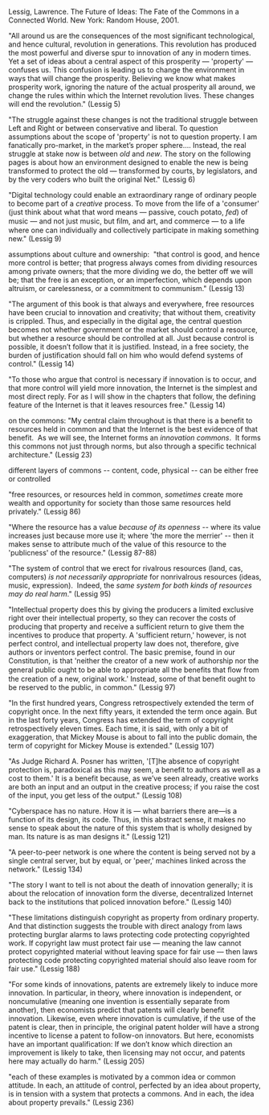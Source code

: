 Lessig, Lawrence. The Future of Ideas: The Fate of the Commons in a Connected World. New York: Random House, 2001.


"All around us are the consequences of the most significant technological, and hence cultural, revolution in generations. This revolution has produced the most powerful and diverse spur to innovation of any in modern times. Yet a set of ideas about a central aspect of this prosperity — 'property' — confuses us. This confusion is leading us to change the environment in ways that will change the prosperity. Believing we know what makes prosperity work, ignoring the nature of the actual prosperity all around, we change the rules within which the Internet revolution lives. These changes will end the revolution." (Lessig 5)

"The struggle against these changes is not the traditional struggle between Left and Right or between conservative and liberal. To question assumptions about the scope of 'property' is not to question property. I am fanatically pro-market, in the market’s proper sphere.... Instead, the real struggle at stake now is between *old* and *new*. The story on the following pages is about how an environment designed to enable the new is being transformed to protect the old — transformed by courts, by legislators, and by the very coders who built the original Net." (Lessig 6)

"Digital technology could enable an extraordinary range of ordinary people to become part of a *creative* process. To move from the life of a 'consumer' (just think about what that word means — passive, couch potato, *fed*) of music — and not just music, but ﬁlm, and art, and commerce — to a life where one can individually and collectively participate in making something new." (Lessig 9)

assumptions about culture and ownership:  "that control is good, and hence more control is better; that progress always comes from dividing resources among private owners; that the more dividing we do, the better off we will be; that the free is an exception, or an imperfection, which depends upon altruism, or carelessness, or a commitment to communism." (Lessig 13)

"The argument of this book is that always and everywhere, free resources have been crucial to innovation and creativity; that without them, creativity is crippled. Thus, and especially in the digital age, the central question becomes not whether government or the market should control a resource, but whether a resource should be controlled at all. Just because control is possible, it doesn’t follow that it is justified. Instead, in a free society, the burden of justification should fall on him who would defend systems of control." (Lessig 14)

"To those who argue that control is necessary if innovation is to occur, and that more control will yield more innovation, the Internet is the simplest and most direct reply. For as I will show in the chapters that follow, the defining feature of the Internet is that it leaves resources free." (Lessig 14)

on the commons: "My central claim throughout is that there is a benefit to resources held in common and that the Internet is the best evidence of that benefit.  As we will see, the Internet forms an *innovation commons*.  It forms this commons not just through norms, but also through a specific technical architecture." (Lessig 23)

different layers of commons -- content, code, physical -- can be either free or controlled

"free resources, or resources held in common, *sometimes* create more wealth and opportunity for society than those same resources held privately." (Lessig 86)

"Where the resource has a value *because of its openness* -- where its value increases just because more use it; where 'the more the merrier' -- then it makes sense to attribute much of the value of this resource to the 'publicness' of the resource." (Lessig 87-88)

"The system of control that we erect for rivalrous resources (land, cas, computers) *is not necessarily appropriate* for nonrivalrous resources (ideas, music, expression).  Indeed, the *same system for both kinds of resources may do real harm*." (Lessig 95)

"Intellectual property does this by giving the producers a limited exclusive right over their intellectual property, so they can recover the costs of producing that property and receive a sufficient return to give them the incentives to produce that property. A 'sufficient return,' however, is not perfect control, and intellectual property law does not, therefore, give authors or inventors perfect control. The basic premise, found in our Constitution, is that 'neither the creator of a new work of authorship nor the general public ought to be able to appropriate all the benefits that ﬂow from the creation of a new, original work.' Instead, some of that benefit ought to be reserved to the public, in common." (Lessig 97)

"In the first hundred years, Congress retrospectively extended the term of copyright once. In the next fifty years, it extended the term once again. But in the last forty years, Congress has extended the term of copyright retrospectively eleven times. Each time, it is said, with only a bit of exaggeration, that Mickey Mouse is about to fall into the public domain, the term of copyright for Mickey Mouse is extended." (Lessig 107)

"As Judge Richard A. Posner has written, '[T]he absence of copyright protection is, paradoxical as this may seem, a benefit to authors as well as a cost to them.' It is a benefit because, as we’ve seen already, creative works are both an input and an output in the creative process; if you raise the cost of the input, you get less of the output." (Lessig 108)

"Cyberspace has no nature. How it is — what barriers there are—is a function of its design, its code. Thus, in this abstract sense, it makes no sense to speak about the nature of this system that is wholly designed by man. Its nature is as man designs it." (Lessig 121)

"A peer-to-peer network is one where the content is being served not by a single central server, but by equal, or 'peer,' machines linked across the network." (Lessig 134)

"The story I want to tell is not about the death of innovation generally; it is about the relocation of innovation form the diverse, decentralized Internet back to the institutions that policed innovation before." (Lessig 140)

"These limitations distinguish copyright as property from ordinary property. And that distinction suggests the trouble with direct analogy from laws protecting burglar alarms to laws protecting code protecting copyrighted work. If copyright law must protect fair use — meaning the law cannot protect copyrighted material without leaving space for fair use — then laws protecting code protecting copyrighted material should also leave room for fair use." (Lessig 188)

"For some kinds of innovations, patents are extremely likely to induce more innovation. In particular, in theory, where innovation is independent, or noncumulative (meaning one invention is essentially separate from another), then economists predict that patents will clearly benefit innovation. Likewise, even where innovation is cumulative, if the use of the patent is clear, then in principle, the original patent holder will have a strong incentive to license a patent to follow-on innovators. But here, economists have an important qualification: If we don’t know which direction an improvement is likely to take, then licensing may not occur, and patents here may actually do harm." (Lessig 205)

"each of these examples is motivated by a common idea or common attitude. In each, an attitude of control, perfected by an idea about property, is in tension with a system that protects a commons. And in each, the idea about property prevails." (Lessig 236)
